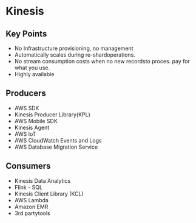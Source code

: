 # Kinesis
## Key Points
-   No Infrastructure provisioning, no management
-   Automatically scales during re-shardoperations.
-   No stream consumption costs when no new recordsto proces. pay for what you use.
-   Highly available
## Producers
-   AWS SDK
-   Kinesis Producer Library(KPL)
-   AWS Mobile SDK
-   Kinesis Agent
-   AWS IoT
-   AWS CloudWatch Events and Logs
-   AWS Database Migration Service
## Consumers
-   Kinesis Data Analytics
-   Flink - SQL
-   Kinesis Client Library (KCL)
-   AWS Lambda
-   Amazon EMR
-   3rd partytools